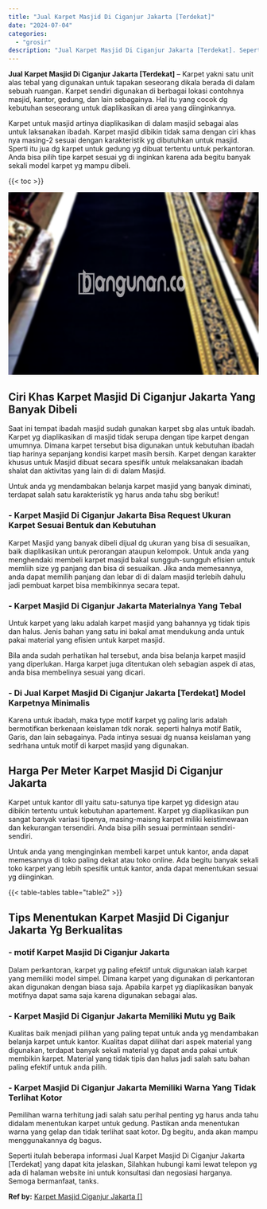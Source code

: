 ```yaml
---
title: "Jual Karpet Masjid Di Ciganjur Jakarta [Terdekat]"
date: "2024-07-04"
categories: 
  - "grosir"
description: "Jual Karpet Masjid Di Ciganjur Jakarta [Terdekat]. Seperti itulah beberapa informasi Jual Karpet Masjid Di Ciganjur Jakarta [Terdekat] yang dapat kita jela..."
---
```


**Jual Karpet Masjid Di Ciganjur Jakarta \[Terdekat\]** – Karpet yakni satu unit alas tebal yang digunakan untuk tapakan seseorang dikala berada di dalam sebuah ruangan. Karpet sendiri digunakan di berbagai lokasi contohnya masjid, kantor, gedung, dan lain sebagainya. Hal itu yang cocok dg kebutuhan seseorang untuk diaplikasikan di area yang diinginkannya.

Karpet untuk masjid artinya diaplikasikan di dalam masjid sebagai alas untuk laksanakan ibadah. Karpet masjid dibikin tidak sama dengan ciri khas nya masing-2 sesuai dengan karakteristik yg dibutuhkan untuk masjid. Sperti itu jua dg karpet untuk gedung yg dibuat tertentu untuk perkantoran. Anda bisa pilih tipe karpet sesuai yg di inginkan karena ada begitu banyak sekali model karpet yg mampu dibeli.

{{< toc >}}

![Jual Karpet Masjid Di Ciganjur Jakarta [Terdekat]](/images/grosir-karpet-murah-78.png)

## Ciri Khas Karpet Masjid Di Ciganjur Jakarta Yang Banyak Dibeli

Saat ini tempat ibadah masjid sudah gunakan karpet sbg alas untuk ibadah. Karpet yg diaplikasikan di masjid tidak serupa dengan tipe karpet dengan umumnya. Dimana karpet tersebut bisa digunakan untuk kebutuhan ibadah tiap harinya sepanjang kondisi karpet masih bersih. Karpet dengan karakter khusus untuk Masjid dibuat secara spesifik untuk melaksanakan ibadah shalat dan aktivitas yang lain di di dalam Masjid.

Untuk anda yg mendambakan belanja karpet masjid yang banyak diminati, terdapat salah satu karakteristik yg harus anda tahu sbg berikut!

### \- Karpet Masjid Di Ciganjur Jakarta Bisa Request Ukuran Karpet Sesuai Bentuk dan Kebutuhan

Karpet Masjid yang banyak dibeli dijual dg ukuran yang bisa di sesuaikan, baik diaplikasikan untuk perorangan ataupun kelompok. Untuk anda yang menghendaki membeli karpet masjid bakal sungguh-sungguh efisien untuk memliih size yg panjang dan bisa di sesuaikan. Jika anda memesannya, anda dapat memilih panjang dan lebar di di dalam masjid terlebih dahulu jadi pembuat karpet bisa membikinnya secara tepat.

### \- Karpet Masjid Di Ciganjur Jakarta Materialnya Yang Tebal

Untuk karpet yang laku adalah karpet masjid yang bahannya yg tidak tipis dan halus. Jenis bahan yang satu ini bakal amat mendukung anda untuk pakai material yang efisien untuk karpet masjid.

Bila anda sudah perhatikan hal tersebut, anda bisa belanja karpet masjid yang diperlukan. Harga karpet juga ditentukan oleh sebagian aspek di atas, anda bisa membelinya sesuai yang dicari.

### \- Di Jual Karpet Masjid Di Ciganjur Jakarta \[Terdekat\] Model Karpetnya Minimalis

Karena untuk ibadah, maka type motif karpet yg paling laris adalah bermotifkan berkenaan keislaman tdk norak. seperti halnya motif Batik, Garis, dan lain sebagainya. Pada intinya sesuai dg nuansa keislaman yang sedrhana untuk motif di karpet masjid yang digunakan.

## Harga Per Meter Karpet Masjid Di Ciganjur Jakarta

Karpet untuk kantor dll yaitu satu-satunya tipe karpet yg didesign atau dibikin tertentu untuk kebutuhan apartement. Karpet yg diaplikasikan pun sangat banyak variasi tipenya, masing-maisng karpet miliki keistimewaan dan kekurangan tersendiri. Anda bisa pilih sesuai permintaan sendiri-sendiri.

Untuk anda yang menginginkan membeli karpet untuk kantor, anda dapat memesannya di toko paling dekat atau toko online. Ada begitu banyak sekali toko karpet yang lebih spesifik untuk kantor, anda dapat menentukan sesuai yg diinginkan.

{{< table-tables table="table2" >}}

## Tips Menentukan Karpet Masjid Di Ciganjur Jakarta Yg Berkualitas

### \- motif Karpet Masjid Di Ciganjur Jakarta

Dalam perkantoran, karpet yg paling efektif untuk digunakan ialah karpet yang memiliki model simpel. Dimana karpet yang digunakan di perkantoran akan digunakan dengan biasa saja. Apabila karpet yg diaplikasikan banyak motifnya dapat sama saja karena digunakan sebagai alas.

### \- Karpet Masjid Di Ciganjur Jakarta Memiliki Mutu yg Baik

Kualitas baik menjadi pilihan yang paling tepat untuk anda yg mendambakan belanja karpet untuk kantor. Kualitas dapat dilihat dari aspek material yang digunakan, terdapat banyak sekali material yg dapat anda pakai untuk membikin karpet. Material yang tidak tipis dan halus jadi salah satu bahan paling efektif untuk anda pilih.

### \- Karpet Masjid Di Ciganjur Jakarta Memiliki Warna Yang Tidak Terlihat Kotor

Pemilihan warna terhitung jadi salah satu perihal penting yg harus anda tahu didalam menentukan karpet untuk gedung. Pastikan anda menentukan warna yang gelap dan tidak terlihat saat kotor. Dg begitu, anda akan mampu menggunakannya dg bagus.

Seperti itulah beberapa informasi Jual Karpet Masjid Di Ciganjur Jakarta \[Terdekat\] yang dapat kita jelaskan, Silahkan hubungi kami lewat telepon yg ada di halaman website ini untuk konsultasi dan negosiasi harganya. Semoga bermanfaat, tanks.

**Ref by:**  [Karpet Masjid Ciganjur Jakarta []](https://id.wikipedia.org/wiki/Karpet)

